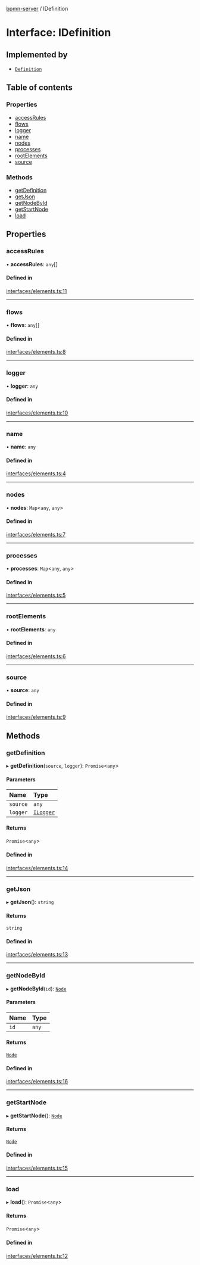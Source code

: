 [bpmn-server](../README.md) / IDefinition

# Interface: IDefinition

## Implemented by

- [`Definition`](../classes/Definition.md)

## Table of contents

### Properties

- [accessRules](idefinition.md#accessrules)
- [flows](idefinition.md#flows)
- [logger](idefinition.md#logger)
- [name](idefinition.md#name)
- [nodes](idefinition.md#nodes)
- [processes](idefinition.md#processes)
- [rootElements](idefinition.md#rootelements)
- [source](idefinition.md#source)

### Methods

- [getDefinition](idefinition.md#getdefinition)
- [getJson](idefinition.md#getjson)
- [getNodeById](idefinition.md#getnodebyid)
- [getStartNode](idefinition.md#getstartnode)
- [load](idefinition.md#load)

## Properties

### accessRules

• **accessRules**: `any`[]

#### Defined in

[interfaces/elements.ts:11](https://github.com/bpmnServer/bpmn-server/blob/b56411b/src/interfaces/elements.ts#L11)

___

### flows

• **flows**: `any`[]

#### Defined in

[interfaces/elements.ts:8](https://github.com/bpmnServer/bpmn-server/blob/b56411b/src/interfaces/elements.ts#L8)

___

### logger

• **logger**: `any`

#### Defined in

[interfaces/elements.ts:10](https://github.com/bpmnServer/bpmn-server/blob/b56411b/src/interfaces/elements.ts#L10)

___

### name

• **name**: `any`

#### Defined in

[interfaces/elements.ts:4](https://github.com/bpmnServer/bpmn-server/blob/b56411b/src/interfaces/elements.ts#L4)

___

### nodes

• **nodes**: `Map`\<`any`, `any`\>

#### Defined in

[interfaces/elements.ts:7](https://github.com/bpmnServer/bpmn-server/blob/b56411b/src/interfaces/elements.ts#L7)

___

### processes

• **processes**: `Map`\<`any`, `any`\>

#### Defined in

[interfaces/elements.ts:5](https://github.com/bpmnServer/bpmn-server/blob/b56411b/src/interfaces/elements.ts#L5)

___

### rootElements

• **rootElements**: `any`

#### Defined in

[interfaces/elements.ts:6](https://github.com/bpmnServer/bpmn-server/blob/b56411b/src/interfaces/elements.ts#L6)

___

### source

• **source**: `any`

#### Defined in

[interfaces/elements.ts:9](https://github.com/bpmnServer/bpmn-server/blob/b56411b/src/interfaces/elements.ts#L9)

## Methods

### getDefinition

▸ **getDefinition**(`source`, `logger`): `Promise`\<`any`\>

#### Parameters

| Name | Type |
| :------ | :------ |
| `source` | `any` |
| `logger` | [`ILogger`](ILogger.md) |

#### Returns

`Promise`\<`any`\>

#### Defined in

[interfaces/elements.ts:14](https://github.com/bpmnServer/bpmn-server/blob/b56411b/src/interfaces/elements.ts#L14)

___

### getJson

▸ **getJson**(): `string`

#### Returns

`string`

#### Defined in

[interfaces/elements.ts:13](https://github.com/bpmnServer/bpmn-server/blob/b56411b/src/interfaces/elements.ts#L13)

___

### getNodeById

▸ **getNodeById**(`id`): [`Node`](../classes/Node.md)

#### Parameters

| Name | Type |
| :------ | :------ |
| `id` | `any` |

#### Returns

[`Node`](../classes/Node.md)

#### Defined in

[interfaces/elements.ts:16](https://github.com/bpmnServer/bpmn-server/blob/b56411b/src/interfaces/elements.ts#L16)

___

### getStartNode

▸ **getStartNode**(): [`Node`](../classes/Node.md)

#### Returns

[`Node`](../classes/Node.md)

#### Defined in

[interfaces/elements.ts:15](https://github.com/bpmnServer/bpmn-server/blob/b56411b/src/interfaces/elements.ts#L15)

___

### load

▸ **load**(): `Promise`\<`any`\>

#### Returns

`Promise`\<`any`\>

#### Defined in

[interfaces/elements.ts:12](https://github.com/bpmnServer/bpmn-server/blob/b56411b/src/interfaces/elements.ts#L12)
